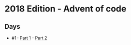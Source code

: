 # 2018 Edition - Advent of code

## Days

- #1 : [Part 1](day-1-part-1.js) - [Part 2](day-1-part-2.js)
